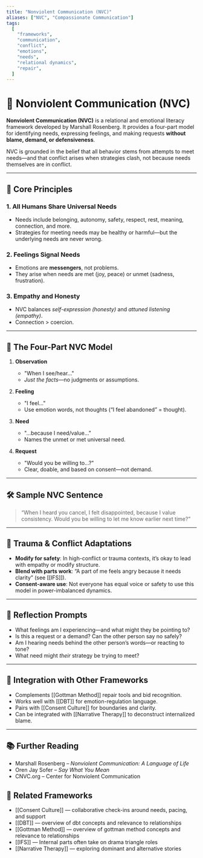 ```yaml
---
title: "Nonviolent Communication (NVC)"
aliases: ["NVC", "Compassionate Communication"]
tags:
  [
    "frameworks",
    "communication",
    "conflict",
    "emotions",
    "needs",
    "relational dynamics",
    "repair",
  ]
---
```


<!-- @format -->

# 💬 Nonviolent Communication (NVC)

**Nonviolent Communication (NVC)** is a relational and emotional literacy framework developed by Marshall Rosenberg. It provides a four-part model for identifying needs, expressing feelings, and making requests **without blame, demand, or defensiveness**.

NVC is grounded in the belief that all behavior stems from attempts to meet needs—and that conflict arises when strategies clash, not because needs themselves are in conflict.

---

## 🧠 Core Principles

### 1. **All Humans Share Universal Needs**

- Needs include belonging, autonomy, safety, respect, rest, meaning, connection, and more.
- Strategies for meeting needs may be healthy or harmful—but the underlying needs are never wrong.

### 2. **Feelings Signal Needs**

- Emotions are **messengers**, not problems.
- They arise when needs are met (joy, peace) or unmet (sadness, frustration).

### 3. **Empathy and Honesty**

- NVC balances _self-expression (honesty)_ and _attuned listening (empathy)_.
- Connection > coercion.

---

## 🔄 The Four-Part NVC Model

1. **Observation**
   - "When I see/hear..."
   - _Just the facts_—no judgments or assumptions.

2. **Feeling**
   - "I feel..."
   - Use emotion words, not thoughts (“I feel abandoned” = thought).

3. **Need**
   - "...because I need/value..."
   - Names the unmet or met universal need.

4. **Request**
   - "Would you be willing to...?"
   - Clear, doable, and based on consent—not demand.

---

## 🛠 Sample NVC Sentence

> “When I heard you cancel, I felt disappointed, because I value consistency. Would you be willing to let me know earlier next time?”

---

## 🧠 Trauma & Conflict Adaptations

- **Modify for safety**: In high-conflict or trauma contexts, it’s okay to lead with empathy or modify structure.
- **Blend with parts work**: “A part of me feels angry because it needs clarity” (see [[IFS]]).
- **Consent-aware use**: Not everyone has equal voice or safety to use this model in power-imbalanced dynamics.

---

## 💬 Reflection Prompts

- What feelings am I experiencing—and what might they be pointing to?
- Is this a request or a demand? Can the other person say no safely?
- Am I hearing needs behind the other person’s words—or reacting to tone?
- What need might _their_ strategy be trying to meet?

---

## 🔄 Integration with Other Frameworks

- Complements [[Gottman Method]] repair tools and bid recognition.
- Works well with [[DBT]] for emotion-regulation language.
- Pairs with [[Consent Culture]] for boundaries and clarity.
- Can be integrated with [[Narrative Therapy]] to deconstruct internalized blame.

---

## 📚 Further Reading

- Marshall Rosenberg – _Nonviolent Communication: A Language of Life_
- Oren Jay Sofer – _Say What You Mean_
- CNVC.org – Center for Nonviolent Communication

## 🔗 Related Frameworks

- [[Consent Culture]] — collaborative check-ins around needs, pacing, and support
- [[DBT]] — overview of dbt concepts and relevance to relationships
- [[Gottman Method]] — overview of gottman method concepts and relevance to relationships
- [[IFS]] — Internal parts often take on drama triangle roles
- [[Narrative Therapy]] — exploring dominant and alternative stories
